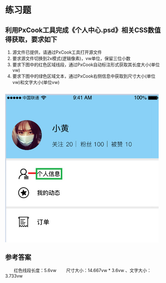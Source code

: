 # 练习题

## 利用PxCook工具完成《个人中心.psd》相关CSS数值得获取，要求如下

1. 源文件已提供，请通过PxCook工具打开源文件
2. 要求源文件切换到2x模式(逻辑像素)，vw单位，保留三位小数
3. 要求下图中的红色区域线段，通过PxCook自动标注形式获取其长度大小(单位vw)
4. 要求下图中的绿色区域文本，通过PxCook右侧信息中获取到尺寸大小(单位vw)和文字大小(单位vw)

```html

```

![](./img/6_练习_1.jpg)

## 参考答案

&emsp;&emsp;红色线段长度：5.6vw
&emsp;&emsp;尺寸大小：14.667vw * 3.6vw 、文字大小：3.733vw
